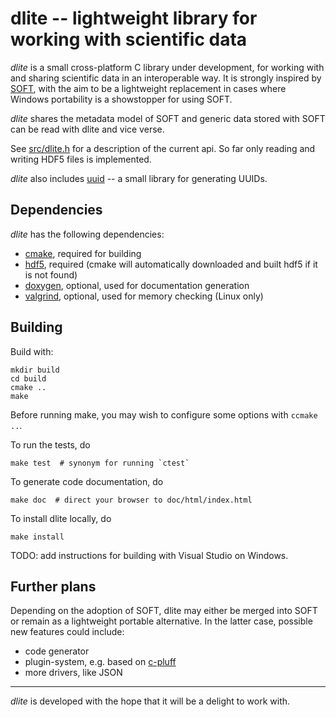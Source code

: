 dlite -- lightweight library for working with scientific data
=============================================================
*dlite* is a small cross-platform C library under development, for
working with and sharing scientific data in an interoperable way.  It
is strongly inspired by [SOFT][1], with the aim to be a lightweight
replacement in cases where Windows portability is a showstopper for
using SOFT.

*dlite* shares the metadata model of SOFT and generic data stored
with SOFT can be read with dlite and vice verse.

See [src/dlite.h](src/dlite.h) for a description of the current
api. So far only reading and writing HDF5 files is implemented.

*dlite* also includes [uuid][2] -- a small library for generating UUIDs.


Dependencies
------------
*dlite* has the following dependencies:
  - [cmake][3], required for building
  - [hdf5][4], required (cmake will automatically downloaded and built hdf5
    if it is not found)
  - [doxygen][5], optional, used for documentation generation
  - [valgrind][6], optional, used for memory checking (Linux only)


Building
--------
Build with:

    mkdir build
    cd build
    cmake ..
    make

Before running make, you may wish to configure some options with
`ccmake ..`.

To run the tests, do

    make test  # synonym for running `ctest`

To generate code documentation, do

    make doc  # direct your browser to doc/html/index.html

To install dlite locally, do

    make install

TODO: add instructions for building with Visual Studio on Windows.


Further plans
-------------
Depending on the adoption of SOFT, dlite may either be merged into
SOFT or remain as a lightweight portable alternative.  In the latter
case, possible new features could include:
  - code generator
  - plugin-system, e.g. based on [c-pluff][7]
  - more drivers, like JSON

---

*dlite* is developed with the hope that it will be a delight to work with.

[1]: https://stash.code.sintef.no/projects/SOFT/repos/soft5/
[2]: https://stash.code.sintef.no/projects/PRECIMS/repos/uuid/
[3]: https://cmake.org/
[4]: https://support.hdfgroup.org/HDF5/
[5]: http://www.doxygen.org/
[6]: http://valgrind.org/
[7]: https://github.com/jlehtine/c-pluff
